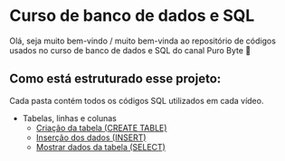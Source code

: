 # Curso de banco de dados e SQL
Olá, seja muito bem-vindo / muito bem-vinda ao repositório de códigos usados no curso de banco de dados e SQL do canal Puro Byte 🎉

## Como está estruturado esse projeto:
Cada pasta contém todos os códigos SQL utilizados em cada vídeo.
- Tabelas, linhas e colunas
    - [Criação da tabela (CREATE TABLE)](./aula_01_tabelas_linhas_cols/01_criar_tabela.sql)
    - [Inserção dos dados (INSERT)](./aula_01_tabelas_linhas_cols/01_criar_tabela.sql)
    - [Mostrar dados da tabela (SELECT)](./aula_01_tabelas_linhas_cols/03_selecionar_dados.sql)